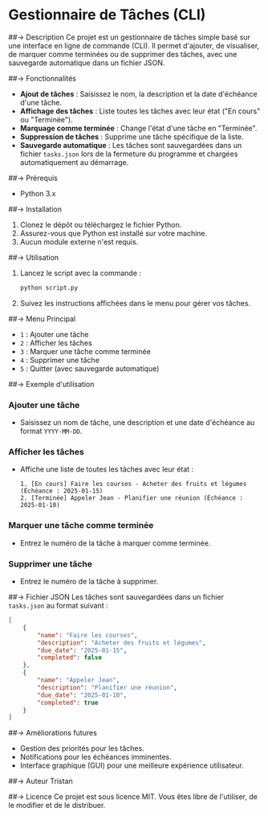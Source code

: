 # Gestionnaire de Tâches (CLI)

##-> Description
Ce projet est un gestionnaire de tâches simple basé sur une interface en ligne de commande (CLI). Il permet d'ajouter, de visualiser, de marquer comme terminées ou de supprimer des tâches, avec une sauvegarde automatique dans un fichier JSON.

##-> Fonctionnalités
- **Ajout de tâches** : Saisissez le nom, la description et la date d'échéance d'une tâche.
- **Affichage des tâches** : Liste toutes les tâches avec leur état ("En cours" ou "Terminée").
- **Marquage comme terminée** : Change l'état d'une tâche en "Terminée".
- **Suppression de tâches** : Supprime une tâche spécifique de la liste.
- **Sauvegarde automatique** : Les tâches sont sauvegardées dans un fichier `tasks.json` lors de la fermeture du programme et chargées automatiquement au démarrage.

##-> Prérequis
- Python 3.x

##-> Installation
1. Clonez le dépôt ou téléchargez le fichier Python.
2. Assurez-vous que Python est installé sur votre machine.
3. Aucun module externe n'est requis.

##-> Utilisation
1. Lancez le script avec la commande :
   ```bash
   python script.py
   ```
2. Suivez les instructions affichées dans le menu pour gérer vos tâches.

##-> Menu Principal
- `1` : Ajouter une tâche
- `2` : Afficher les tâches
- `3` : Marquer une tâche comme terminée
- `4` : Supprimer une tâche
- `5` : Quitter (avec sauvegarde automatique)

##-> Exemple d'utilisation
### Ajouter une tâche
- Saisissez un nom de tâche, une description et une date d'échéance au format `YYYY-MM-DD`.

### Afficher les tâches
- Affiche une liste de toutes les tâches avec leur état :
  ```
  1. [En cours] Faire les courses - Acheter des fruits et légumes (Échéance : 2025-01-15)
  2. [Terminée] Appeler Jean - Planifier une réunion (Échéance : 2025-01-10)
  ```

### Marquer une tâche comme terminée
- Entrez le numéro de la tâche à marquer comme terminée.

### Supprimer une tâche
- Entrez le numéro de la tâche à supprimer.

##-> Fichier JSON
Les tâches sont sauvegardées dans un fichier `tasks.json` au format suivant :
```json
[
    {
        "name": "Faire les courses",
        "description": "Acheter des fruits et légumes",
        "due_date": "2025-01-15",
        "completed": false
    },
    {
        "name": "Appeler Jean",
        "description": "Planifier une réunion",
        "due_date": "2025-01-10",
        "completed": true
    }
]
```

##-> Améliorations futures
- Gestion des priorités pour les tâches.
- Notifications pour les échéances imminentes.
- Interface graphique (GUI) pour une meilleure expérience utilisateur.

##-> Auteur
Tristan

##-> Licence
Ce projet est sous licence MIT. Vous êtes libre de l'utiliser, de le modifier et de le distribuer.
